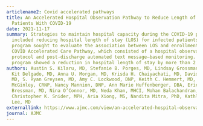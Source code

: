 ```yaml
---
articlename2: Covid accelerated pathways
title: An Accelerated Hospital Observation Pathway to Reduce Length of Stay for
  Patients With COVID-19
date: 2021-11-17
summary: Strategies to maintain hospital capacity during the COVID-19 pandemic
  included reducing hospital length of stay (LOS) for infected patients. This
  program sought to evaluate the association between LOS and enrollment in the
  COVID Accelerated Care Pathway, which consisted of a hospital observation
  protocol and post-discharge automated text message–based monitoring. This
  program showed a reduction in hospital length of stay by more than 2 days.
authors: Austin S. Kilaru, MD, Stefanie B. Porges, MD, Lindsay Grossman, BA, M.
  Kit Delgado, MD, Anna U. Morgan, MD, Krisda H. Chaiyachati, MD, David A. Asch,
  MD, S. Ryan Greysen, MD, Amy C. Lockwood, DNP, Keith C. Hemmert, MD, Susan
  McGinley, CRNP, Nancy Mannion, DNP, Ann Marie Huffenberger, DBA, Eric
  Bressman, MD, Nina O’Connor, MD, Neda Khan, MHCI, Mohan Balachandran, MS,
  Christopher K. Snider, MPH, Aria Xiong, MS, Nandita Mitra, PhD, Kathleen C.
  Lee, MD
externallink: https://www.ajmc.com/view/an-accelerated-hospital-observation-pathway-to-reduce-length-of-stay-for-patients-with-covid-19
journal: AJMC
---
```

